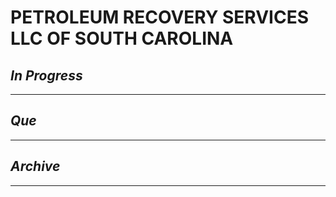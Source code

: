 # PETROLEUM RECOVERY SERVICES LLC OF SOUTH CAROLINA

## *In Progress*

--------------------

## *Que*

-----------------------------------
## *Archive*

-----------------------------------
